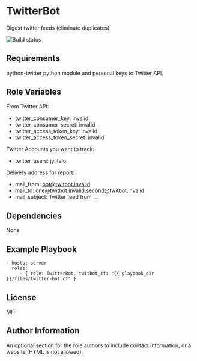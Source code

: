 TwitterBot
==========

Digest twitter feeds (eliminate duplicates)

![Build status](https://travis-ci.org/jylitalo/TwitterBot.svg?branch=master) 

Requirements
------------

python-twitter python module and personal keys to Twitter API.

Role Variables
--------------

From Twitter API:

  * twitter_consumer_key: invalid
  * twitter_consumer_secret: invalid
  * twitter_access_token_key: invalid
  * twitter_access_token_secret: invalid

Twitter Accounts you want to track:

  * twitter_users: jylitalo

Delivery address for report:

  * mail_from: bot@twitbot.invalid
  * mail_to: one@twitbot.invalid,second@twitbot.invalid
  * mail_subject: Twitter feed from ...

Dependencies
------------

None

Example Playbook
----------------

    - hosts: server
      roles:
         - { role: TwitterBot, twitbot_cf: "{{ playbook_dir }}/files/twitter-bot.cf" }

License
-------

MIT

Author Information
------------------

An optional section for the role authors to include contact information, or a website (HTML is not allowed).
